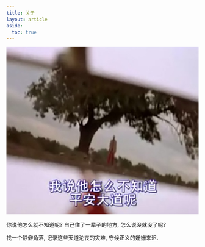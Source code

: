 ```yaml
---
title: 关于
layout: article
aside:
  toc: true
---
```


![](/assets/images/20200119_welcome.jpg)

你说他怎么就不知道呢? 自己住了一辈子的地方, 怎么说没就没了呢?

找一个静僻角落, 记录这些天道沦丧的灾难, 守候正义的姗姗来迟.
